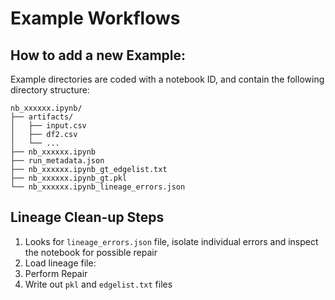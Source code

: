 # Example Workflows

## How to add a new Example:
Example directories are coded with a notebook ID, and contain the following directory structure:
```
nb_xxxxxx.ipynb/
├── artifacts/
│   ├── input.csv
│   ├── df2.csv
│   └── ...
├── nb_xxxxxx.ipynb
├── run_metadata.json
├── nb_xxxxxx.ipynb_gt_edgelist.txt
├── nb_xxxxxx.ipynb_gt.pkl
└── nb_xxxxxx.ipynb_lineage_errors.json
```

## Lineage Clean-up Steps
1) Looks for `lineage_errors.json` file, isolate individual errors and inspect the notebook for possible repair
2) Load lineage file:
3) Perform Repair
4) Write out `pkl` and `edgelist.txt` files
